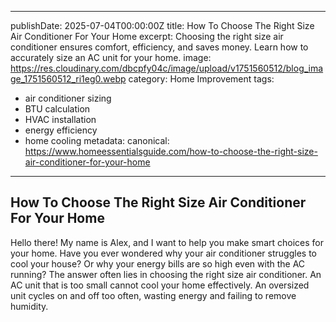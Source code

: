 
---
publishDate: 2025-07-04T00:00:00Z
title: How To Choose The Right Size Air Conditioner For Your Home
excerpt: Choosing the right size air conditioner ensures comfort, efficiency, and saves money. Learn how to accurately size an AC unit for your home.
image: https://res.cloudinary.com/dbcpfy04c/image/upload/v1751560512/blog_image_1751560512_ri1eg0.webp
category: Home Improvement
tags:
  - air conditioner sizing
  - BTU calculation
  - HVAC installation
  - energy efficiency
  - home cooling
metadata:
  canonical: https://www.homeessentialsguide.com/how-to-choose-the-right-size-air-conditioner-for-your-home
---

## How To Choose The Right Size Air Conditioner For Your Home

Hello there! My name is Alex, and I want to help you make smart choices for your home. Have you ever wondered why your air conditioner struggles to cool your house? Or why your energy bills are so high even with the AC running? The answer often lies in choosing the right size air conditioner. An AC unit that is too small cannot cool your home effectively. An oversized unit cycles on and off too often, wasting energy and failing to remove humidity.

